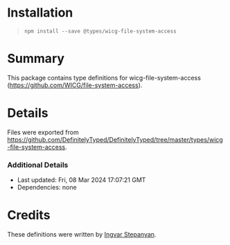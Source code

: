 # Installation
> `npm install --save @types/wicg-file-system-access`

# Summary
This package contains type definitions for wicg-file-system-access (https://github.com/WICG/file-system-access).

# Details
Files were exported from https://github.com/DefinitelyTyped/DefinitelyTyped/tree/master/types/wicg-file-system-access.

### Additional Details
 * Last updated: Fri, 08 Mar 2024 17:07:21 GMT
 * Dependencies: none

# Credits
These definitions were written by [Ingvar Stepanyan](https://github.com/RReverser).
